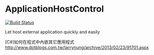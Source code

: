 ApplicationHostControl
======================

[![Build Status](https://travis-ci.org/larrynung/ApplicationHostControl.png?branch=master)](https://travis-ci.org/larrynung/ApplicationHostControl)

Let host external application quickly and easily

[C#]如何在程式中內嵌其它應用程式
http://www.dotblogs.com.tw/larrynung/archive/2013/02/23/91701.aspx
